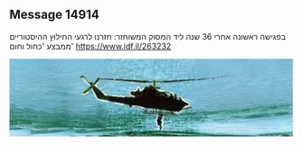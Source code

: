 ## Message 14914

בפגישה ראשונה אחרי 36 שנה ליד המסוק המשוחזר:
חזרנו לרגעי החילוץ ההיסטוריים ממבצע 'כחול וחום'
https://www.idf.il/263232

![Photo](14914/14914_photo.jpg)
